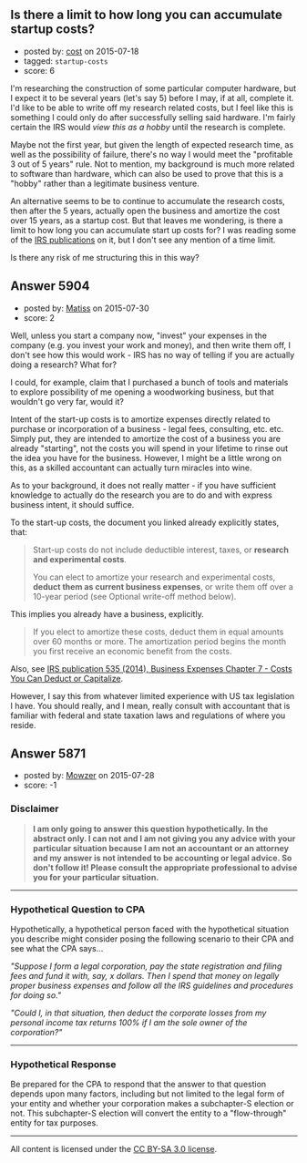 ## Is there a limit to how long you can accumulate startup costs?

- posted by: [cost](https://stackexchange.com/users/220745/cost) on 2015-07-18
- tagged: `startup-costs`
- score: 6

<p>I'm researching the construction of some particular computer hardware, but I expect it to be several years (let's say 5) before I may, if at all, complete it. I'd like to be able to write off my research related costs, but I feel like this is something I could only do after successfully selling said hardware. I'm fairly certain the IRS would <em>view this as a hobby</em> until the research is complete.</p>

<p>Maybe not the first year, but given the length of expected research time, as well as the possibility of failure, there's no way I would meet the "profitable 3 out of 5 years" rule. Not to mention, my background is much more related to software than hardware, which can also be used to prove that this is a "hobby" rather than a legitimate business venture.</p>

<p>An alternative seems to be to continue to accumulate the research costs, then after the 5 years, actually open the business and amortize the cost over 15 years, as a startup cost. But that leaves me wondering, is there a limit to how long you can accumulate start up costs for? I was reading some of the <a href="http://www.irs.gov/publications/p535/ch08.html#en_US_2014_publink1000208938">IRS publications</a> on it, but I don't see any mention of a time limit.</p>

<p>Is there any risk of me structuring this in this way?</p>



## Answer 5904

- posted by: [Matiss](https://stackexchange.com/users/1819512/matiss) on 2015-07-30
- score: 2

<p>Well, unless you start a company now, "invest" your expenses in the company (e.g. you invest your work and money), and then write them off, I don't see how this would work - IRS has no way of telling if you are actually doing a research? What for? </p>

<p>I could, for example, claim that I purchased a bunch of tools and materials to explore possibility of me opening a woodworking business, but that wouldn't go very far, would it?</p>

<p>Intent of the start-up costs is to amortize expenses directly related to purchase or incorporation of a business - legal fees, consulting, etc. etc. Simply put, they are intended to amortize the cost of a business you are already "starting", not the costs you will spend in your lifetime to rinse out the idea you have for the business. However, I might be a little wrong on this, as a skilled accountant can actually turn miracles into wine.</p>

<p>As to your background, it does not really matter - if you have sufficient knowledge to actually do the research you are to do and with express business intent, it should suffice.</p>

<p>To the start-up costs, the document you linked already explicitly states, that:</p>

<blockquote>
  <p>Start-up costs do not include deductible interest, taxes, or <strong>research and experimental costs</strong>.</p>
  
  <p>You can elect to amortize your research and experimental costs, <strong>deduct them as current business expenses</strong>, or write them off over a 10-year period (see Optional write-off method below).</p>
</blockquote>

<p>This implies you already have a business, explicitly.</p>

<blockquote>
  <p>If you elect to amortize these costs, deduct them in equal amounts over 60 months or more. The amortization period begins the month you first receive an economic benefit from the costs.</p>
</blockquote>

<p>Also, see <a href="http://www.irs.gov/publications/p535/ch07.html" rel="nofollow">IRS publication 535 (2014), Business Expenses Chapter 7 - Costs You Can Deduct or Capitalize</a>.</p>

<p>However, I say this from whatever limited experience with US tax legislation I have. You should really, and I mean, really consult with accountant that is familiar with federal and state taxation laws and regulations of where you reside. </p>



## Answer 5871

- posted by: [Mowzer](https://stackexchange.com/users/1803081/mowzer) on 2015-07-28
- score: -1

<h3>Disclaimer</h3>

<blockquote>
  <p><strong>I am only going to answer this question hypothetically. In the abstract only. I can not and I am not giving you any advice with your particular situation because I am not an accountant or an attorney and my answer is not intended to be accounting or legal advice. So don't follow it! Please consult the appropriate professional to advise you for your particular situation.</strong></p>
</blockquote>

<hr>

<h3>Hypothetical Question to CPA</h3>

<p>Hypothetically, a hypothetical person faced with the hypothetical situation you describe might consider posing the following scenario to their CPA and see what the CPA says...</p>

<p><em>"Suppose I form a legal corporation, pay the state registration and filing fees and fund it with, say, x dollars. Then I spend that money on legally proper business expenses and follow all the IRS guidelines and procedures for doing so."</em></p>

<p><em>"Could I, in that situation, then deduct the corporate losses from my personal income tax returns 100% if I am the sole owner of the corporation?"</em></p>

<hr>

<h3>Hypothetical Response</h3>

<p>Be prepared for the CPA to respond that the answer to that question depends upon many factors, including but not limited to the legal form of your entity and whether your corporation makes a subchapter-S election or not. This subchapter-S election will convert the entity to a "flow-through" entity for tax purposes.</p>




---

All content is licensed under the [CC BY-SA 3.0 license](https://creativecommons.org/licenses/by-sa/3.0/).
